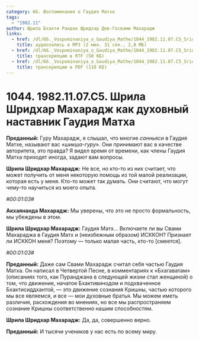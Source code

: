 ```yaml
---
category: 66. Воспоминания о Гаудия Матхе
tags:
  - "1982.11"
author: Шрила Бхакти Ракшак Шридхар Дев-Госвами Махарадж
links:
  - href: /dl/66._Vospominaniya_o_Gaudiya_Mathe/1044_1982.11.07.C5_SridharMj_Shrila_Shridhar_Maharadzh_kak_duhovnyj_nastavnik_Gaudija_Matha.mp3
    title: аудиозапись в MP3 (2 мин. 31 сек., 2,8 МБ)
  - href: /dl/66._Vospominaniya_o_Gaudiya_Mathe/1044_1982.11.07.C5_SridharMj_Shrila_Shridhar_Maharadzh_kak_duhovnyj_nastavnik_Gaudija_Matha.rtf
    title: транскрипцию в RTF (50 КБ)
  - href: /dl/66._Vospominaniya_o_Gaudiya_Mathe/1044_1982.11.07.C5_SridharMj_Shrila_Shridhar_Maharadzh_kak_duhovnyj_nastavnik_Gaudija_Matha.pdf
    title: транскрипцию в PDF (118 КБ)
---
```


# 1044. 1982.11.07.C5. Шрила Шридхар Махарадж как духовный наставник Гаудия Матха

**Преданный:** Гуру Махарадж, я слышал, что многие *санньяси* в Гаудия Матхе, называют вас «*шикша-гуру*». Они принимают вас в качестве авторитета, это правда? Я видел время от времени, как члены Гаудия Матха приходят иногда, задают вам вопросы.

**Шрила Шридхар Махарадж:** Не все, но кто-то из них считает, что может получить от меня некоторую помощь из той малой реализации, которая есть у меня. Кто-то может так думать. Они считают, что могут чему-то научиться из моего опыта.

*#00:01:03#*

**Акхаянанда Махарадж:** Мы уверены, что это не просто формальность, мы убеждены в этом.

**Шрила Шридхар Махарадж:** Гаудия Матх… Включаете ли вы Свами Махараджа в Гаудия Матх и (неизбежным образом) ИСККОН? Признает ли ИСККОН меня? Поэтому — только малая часть, кто-то [смеется].

*#00:01:03#*

**Преданный:** Даже сам Свами Махарадж считал себя частью Гаудия Матха. Он написал в Четвертой Песне, в комментариях к «Бхагаватам» (описаниях того, как Пуранджана в следующей жизни стал женщиной) о том, что движение, начатое Бхактивинодом и подхваченное Бхактисиддхантой, — это движение сознания Кришны, частью которого мы все являемся, и все — мои духовные братья. Мы можем иметь различия, расхождения во мнениях, но все мы распространяем сознание Кришны соответственно нашим способностям.

**Шрила Шридхар Махарадж:** Да, да, совершенно верно.

**Преданный:** И тысячи учеников у нас есть по всему миру.

